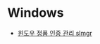 ﻿# Windows
- [윈도우 정품 인증 관리 slmgr](https://github.com/che-free/dev-note/blob/main/Windows/%EC%9C%88%EB%8F%84%EC%9A%B0%20%EC%A0%95%ED%92%88%20%EC%9D%B8%EC%A6%9D%20%EA%B4%80%EB%A6%AC%20slmgr.md)

